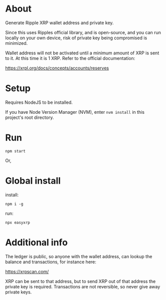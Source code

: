 # About

Generate Ripple XRP wallet address and private key.

Since this uses Ripples official library, and is open-source, and you can run locally on your own device, risk of private key being compromised is minimized.

Wallet address will not be activated until a minimum amount of XRP is sent to it. At this time it is 1 XRP. Refer to the official documentation:

<https://xrpl.org/docs/concepts/accounts/reserves>


# Setup

Requires NodeJS to be installed.

If you have Node Version Manager (NVM), enter `nvm install` in this project's root directory.

# Run

`npm start`

Or,

# Global install

install:

`npm i -g`

run:

`npx easyxrp`

# Additional info

The ledger is public, so anyone with the wallet address, can lookup the balance and transactions, for instance here:

<https://xrpscan.com/>

XRP can be sent to that address, but to send XRP out of that address the private key is required. Transactions are not reversible, so never give away private keys.